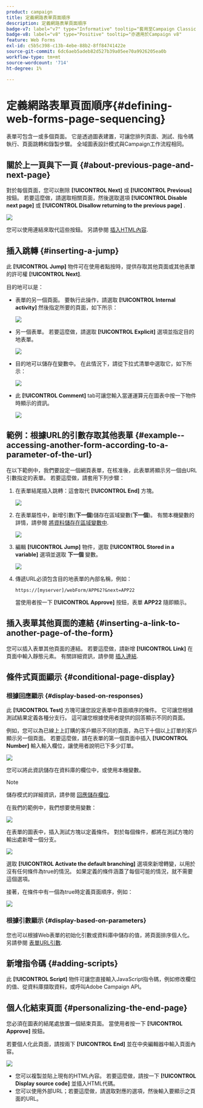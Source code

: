 ```yaml
---
product: campaign
title: 定義網路表單頁面順序
description: 定義網路表單頁面順序
badge-v7: label="v7" type="Informative" tooltip="套用至Campaign Classic v7"
badge-v8: label="v8" type="Positive" tooltip="亦適用於Campaign v8"
feature: Web Forms
exl-id: c5b5c398-c13b-4ebe-88b2-8ff84741422e
source-git-commit: 6dc6aeb5adeb82d527b39a05ee70a9926205ea0b
workflow-type: tm+mt
source-wordcount: '714'
ht-degree: 1%

---
```


# 定義網路表單頁面順序{#defining-web-forms-page-sequencing}



表單可包含一或多個頁面。 它是透過圖表建置，可讓您排列頁面、測試、指令碼執行、頁面跳轉和錄製步驟。 全域圖表設計模式與Campaign工作流程相同。

## 關於上一頁與下一頁 {#about-previous-page-and-next-page}

對於每個頁面，您可以刪除 **[!UICONTROL Next]** 或 **[!UICONTROL Previous]** 按鈕。 若要這麼做，請選取相關頁面，然後選取選項 **[!UICONTROL Disable next page]** 或 **[!UICONTROL Disallow returning to the previous page]** .

![](assets/s_ncs_admin_survey_no_next_page.png)

您可以使用連結來取代這些按鈕。 另請參閱 [插入HTML內容](static-elements-in-a-web-form.md#inserting-html-content).

## 插入跳轉 {#inserting-a-jump}

此 **[!UICONTROL Jump]** 物件可在使用者點按時，提供存取其他頁面或其他表單的許可權 **[!UICONTROL Next]**.

目的地可以是：

* 表單的另一個頁面。 要執行此操作，請選取 **[!UICONTROL Internal activity]** 然後指定所要的頁面，如下所示：

  ![](assets/s_ncs_admin_jump_param1.png)

* 另一個表單。 若要這麼做，請選取 **[!UICONTROL Explicit]** 選項並指定目的地表單。

  ![](assets/s_ncs_admin_jump_param2.png)

* 目的地可以儲存在變數中。 在此情況下，請從下拉式清單中選取它，如下所示：

  ![](assets/s_ncs_admin_jump_param3.png)

* 此 **[!UICONTROL Comment]** tab可讓您輸入當運運算元在圖表中按一下物件時顯示的資訊。

  ![](assets/s_ncs_admin_survey_jump_comment.png)

## 範例：根據URL的引數存取其他表單 {#example--accessing-another-form-according-to-a-parameter-of-the-url}

在以下範例中，我們要設定一個網頁表單，在核准後，此表單將顯示另一個由URL引數指定的表單。 若要這麼做，請套用下列步驟：

1. 在表單結尾插入跳轉：這會取代 **[!UICONTROL End]** 方塊。

   ![](assets/s_ncs_admin_survey_jump_sample1.png)

1. 在表單屬性中，新增引數(**下一個**)儲存在區域變數(**下一個**)。 有關本機變數的詳情，請參閱 [將資料儲存在區域變數中](web-forms-answers.md#storing-data-in-a-local-variable).

   ![](assets/s_ncs_admin_survey_jump_sample2.png)

1. 編輯 **[!UICONTROL Jump]** 物件，選取 **[!UICONTROL Stored in a variable]** 選項並選取 **下一個** 變數。

   ![](assets/s_ncs_admin_survey_jump_sample3.png)

1. 傳遞URL必須包含目的地表單的內部名稱，例如：

   ```
   https://[myserver]/webForm/APP62?&next=APP22
   ```

   當使用者按一下 **[!UICONTROL Approve]** 按鈕，表單 **APP22** 隨即顯示。

## 插入表單其他頁面的連結 {#inserting-a-link-to-another-page-of-the-form}

您可以插入表單其他頁面的連結。 若要這麼做，請新增 **[!UICONTROL Link]** 在頁面中輸入靜態元素。 有關詳細資訊，請參閱 [插入連結](static-elements-in-a-web-form.md#inserting-a-link).

## 條件式頁面顯示 {#conditional-page-display}

### 根據回應顯示 {#display-based-on-responses}

此 **[!UICONTROL Test]** 方塊可讓您設定表單中頁面順序的條件。 它可讓您根據測試結果定義各種分支行。 這可讓您根據使用者提供的回答顯示不同的頁面。

例如，您可以為已線上上訂購的客戶顯示不同的頁面，為已下十個以上訂單的客戶顯示另一個頁面。 若要這麼做，請在表單的第一個頁面中插入 **[!UICONTROL Number]** 輸入輸入欄位，讓使用者說明已下多少訂單。

![](assets/s_ncs_admin_survey_test_ex0.png)

您可以將此資訊儲存在資料庫的欄位中，或使用本機變數。

>[!NOTE]
>
>儲存模式的詳細資訊，請參閱 [回應儲存欄位](web-forms-answers.md#response-storage-fields).

在我們的範例中，我們想要使用變數：

![](assets/s_ncs_admin_survey_test_ex1.png)

在表單的圖表中，插入測試方塊以定義條件。 對於每個條件，都將在測試方塊的輸出處新增一個分支。

![](assets/s_ncs_admin_survey_test_ex2.png)

選取 **[!UICONTROL Activate the default branching]** 選項來新增轉變，以用於沒有任何條件為true的情況。 如果定義的條件涵蓋了每個可能的情況，就不需要這個選項。

接著，在條件中有一個為true時定義頁面順序，例如：

![](assets/s_ncs_admin_survey_test_ex3.png)

### 根據引數顯示 {#display-based-on-parameters}

您也可以根據Web表單的初始化引數或資料庫中儲存的值，將頁面排序個人化。 另請參閱 [表單URL引數](defining-web-forms-properties.md#form-url-parameters).

## 新增指令碼 {#adding-scripts}

此 **[!UICONTROL Script]** 物件可讓您直接輸入JavaScript指令碼，例如修改欄位的值、從資料庫擷取資料，或呼叫Adobe Campaign API。

## 個人化結束頁面 {#personalizing-the-end-page}

您必須在圖表的結尾處放置一個結束頁面。 當使用者按一下 **[!UICONTROL Approve]** 按鈕。

若要個人化此頁面，請按兩下 **[!UICONTROL End]** 並在中央編輯器中輸入頁面內容。

![](assets/s_ncs_admin_survey_end_page_edit.png)

* 您可以複製並貼上現有的HTML內容。 若要這麼做，請按一下 **[!UICONTROL Display source code]** 並插入HTML代碼。
* 您可以使用外部URL；若要這麼做，請選取對應的選項，然後輸入要顯示之頁面的URL。
